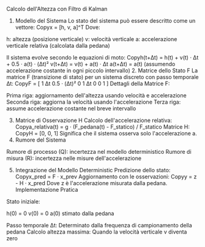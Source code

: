Calcolo dell'Altezza con Filtro di Kalman
1. Modello del Sistema
Lo stato del sistema può essere descritto come un vettore:
Copyx = [h, v, a]^T
Dove:

h: altezza (posizione verticale)
v: velocità verticale
a: accelerazione verticale relativa (calcolata dalla pedana)

Il sistema evolve secondo le equazioni di moto:
Copyh(t+Δt) = h(t) + v(t) · Δt + 0.5 · a(t) · (Δt)²
v(t+Δt) = v(t) + a(t) · Δt
a(t+Δt) = a(t)  (assumendo accelerazione costante in ogni piccolo intervallo)
2. Matrice dello Stato F
La matrice F (transizione di stato) per un sistema discreto con passo temporale Δt:
CopyF = [
    1   Δt   0.5 · (Δt)²
    0    1        Δt
    0    0         1
]
Dettagli della Matrice F:

Prima riga: aggiornamento dell'altezza usando velocità e accelerazione
Seconda riga: aggiorna la velocità usando l'accelerazione
Terza riga: assume accelerazione costante nel breve intervallo

3. Matrice di Osservazione H
Calcolo dell'accelerazione relativa:
Copya_relativa(t) = g · (F_pedana(t) - F_statico) / F_statico
Matrice H:
CopyH = [0, 0, 1]
Significa che il sistema osserva solo l'accelerazione a.
4. Rumore del Sistema

Rumore di processo (Q): incertezza nel modello deterministico
Rumore di misura (R): incertezza nelle misure dell'accelerazione

5. Integrazione del Modello Deterministic
Predizione dello stato:
Copyx_pred = F · x_prev
Aggiornamento con le osservazioni:
Copyy = z - H · x_pred
Dove z è l'accelerazione misurata dalla pedana.
Implementazione Pratica

Stato iniziale:

h(0) = 0
v(0) = 0
a(0) stimato dalla pedana


Passo temporale Δt:
Determinato dalla frequenza di campionamento della pedana
Calcolo altezza massima:
Quando la velocità verticale v diventa zero
